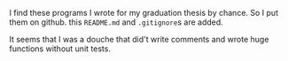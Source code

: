 I find these programs I wrote for my graduation thesis by chance.
So I put them on github. this `README.md` and `.gitignore`s are added.

It seems that I was a douche that did't write comments and wrote huge functions without unit tests.
